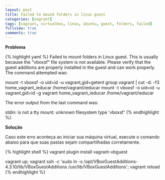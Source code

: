 ```yaml
---
layout: post
title: Failed to mound folders in linux guest
categories: [vagrant]
tags: [vagrant, virtualbox, linux, ubuntu, guest, folders, failed]
fullview: true
comments: true
---
```


**Problema**

{% highlight yaml %}
Failed to mount folders in Linux guest. This is usually because the "vboxsf" file system is not available. Please verify that the guest additions are properly installed in the guest and can work properly. The command attempted was:

mount -t vboxsf -o uid=id -u vagrant,gid=getent group vagrant | cut -d: -f3 home_vagrant_ieducar /home/vagrant/ieducar mount -t vboxsf -o uid=id -u vagrant,gid=id -g vagrant home_vagrant_ieducar /home/vagrant/ieducar

The error output from the last command was:

stdin: is not a tty mount: unknown filesystem type 'vboxsf'
{% endhighlight %}

**Solução**

Caso este erro aconteça ao iniciar sua máquina virtual, execute o comando abaixo para que suas pastas sejam compartilhadas corretamente.

{% highlight shell %}
vagrant plugin install vagrant-vbguest

vagrant up; vagrant ssh -c 'sudo ln -s /opt/VBoxGuestAdditions-4.3.10/lib/VBoxGuestAdditions /usr/lib/VBoxGuestAdditions'; vagrant reload
{% endhighlight %}
